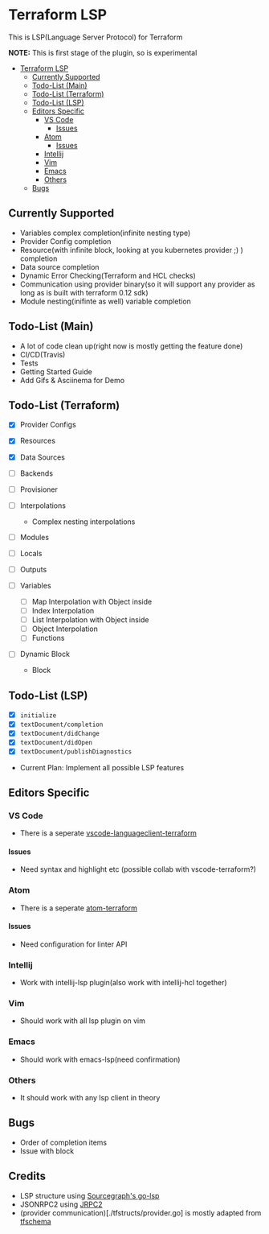 # Terraform LSP

This is LSP(Language Server Protocol) for Terraform

**NOTE:** This is first stage of the plugin, so is experimental

- [Terraform LSP](#terraform-lsp)
  * [Currently Supported](#currently-supported)
  * [Todo-List (Main)](#todo-list--main-)
  * [Todo-List (Terraform)](#todo-list--terraform-)
  * [Todo-List (LSP)](#todo-list--lsp-)
  * [Editors Specific](#editors-specific)
    + [VS Code](#vs-code)
      - [Issues](#issues)
    + [Atom](#atom)
      - [Issues](#issues-1)
    + [Intellij](#intellij)
    + [Vim](#vim)
    + [Emacs](#emacs)
    + [Others](#others)
  * [Bugs](#bugs)

## Currently Supported

- Variables complex completion(infinite nesting type)
- Provider Config completion
- Resource(with infinite block, looking at you kubernetes provider ;) ) completion
- Data source completion
- Dynamic Error Checking(Terraform and HCL checks)
- Communication using provider binary(so it will support any provider as long as is built with terraform 0.12 sdk)
- Module nesting(inifinte as well) variable completion

## Todo-List (Main)

- A lot of code clean up(right now is mostly getting the feature done)
- CI/CD(Travis)
- Tests
- Getting Started Guide
- Add Gifs & Asciinema for Demo

## Todo-List (Terraform)

- [X] Provider Configs
- [X] Resources
- [X] Data Sources
- [ ] Backends
- [ ] Provisioner
- [ ] Interpolations
  - Complex nesting interpolations
- [ ] Modules
- [ ] Locals
- [ ] Outputs

- [ ] Variables
  - [ ] Map Interpolation with Object inside
  - [ ] Index Interpolation
  - [ ] List Interpolation with Object inside
  - [ ] Object Interpolation
  - [ ] Functions

- [ ] Dynamic Block
  - Block

## Todo-List (LSP)

- [X] `initialize`
- [X] `textDocument/completion`
- [X] `textDocument/didChange`
- [X] `textDocument/didOpen`
- [X] `textDocument/publishDiagnostics`
- Current Plan: Implement all possible LSP features

## Editors Specific

### VS Code

- There is a seperate [vscode-languageclient-terraform](https://github.com/juliosueiras/vscode-languageclient-terraform)

#### Issues

- Need syntax and highlight etc (possible collab with vscode-terraform?)

### Atom

- There is a seperate [atom-terraform](https://github.com/juliosueiras/atom-terraform)

#### Issues

- Need configuration for linter API

### Intellij

- Work with intellij-lsp plugin(also work with intellij-hcl together)

### Vim

- Should work with all lsp plugin on vim

### Emacs

- Should work with emacs-lsp(need confirmation)

### Others

- It should work with any lsp client in theory

## Bugs
- Order of completion items
- Issue with block 

## Credits
- LSP structure using [Sourcegraph's go-lsp](https://github.com/sourcegraph/go-lsp)
- JSONRPC2 using [JRPC2](https://bitbucket.org/creachadair/jrpc2)
- (provider communication)[./tfstructs/provider.go] is mostly adapted from [tfschema](https://github.com/minamijoyo/tfschema)

